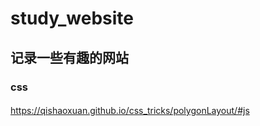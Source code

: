 # study_website 
## 记录一些有趣的网站 
 ### css  
 ####
 https://qishaoxuan.github.io/css_tricks/polygonLayout/#js
